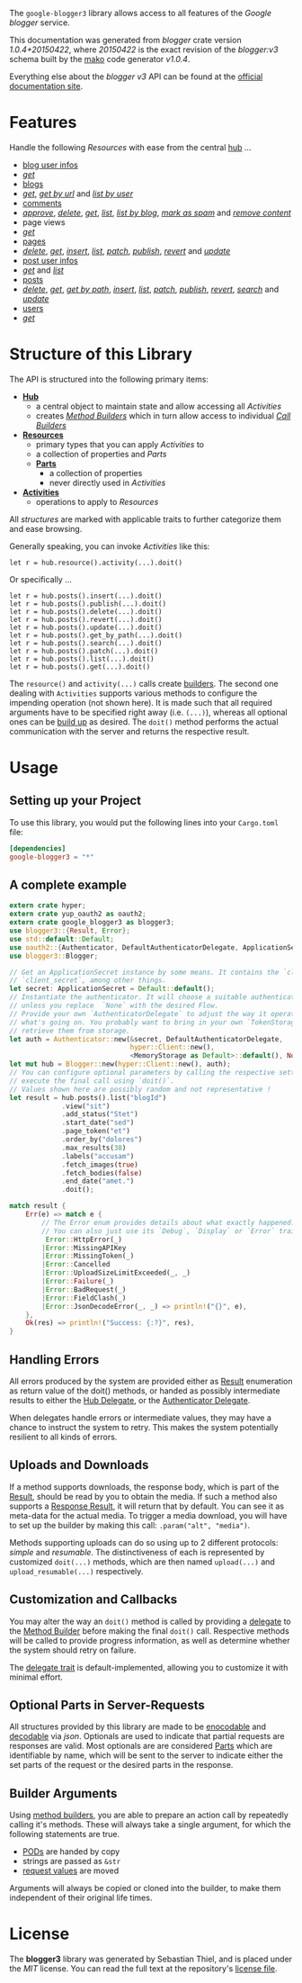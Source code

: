 <!---
DO NOT EDIT !
This file was generated automatically from 'src/mako/api/README.md.mako'
DO NOT EDIT !
-->
The `google-blogger3` library allows access to all features of the *Google blogger* service.

This documentation was generated from *blogger* crate version *1.0.4+20150422*, where *20150422* is the exact revision of the *blogger:v3* schema built by the [mako](http://www.makotemplates.org/) code generator *v1.0.4*.

Everything else about the *blogger* *v3* API can be found at the
[official documentation site](https://developers.google.com/blogger/docs/3.0/getting_started).
# Features

Handle the following *Resources* with ease from the central [hub](https://docs.rs/google-blogger3/1.0.4+20150422/google_blogger3/struct.Blogger.html) ... 

* [blog user infos](https://docs.rs/google-blogger3/1.0.4+20150422/google_blogger3/struct.BlogUserInfo.html)
 * [*get*](https://docs.rs/google-blogger3/1.0.4+20150422/google_blogger3/struct.BlogUserInfoGetCall.html)
* [blogs](https://docs.rs/google-blogger3/1.0.4+20150422/google_blogger3/struct.Blog.html)
 * [*get*](https://docs.rs/google-blogger3/1.0.4+20150422/google_blogger3/struct.BlogGetCall.html), [*get by url*](https://docs.rs/google-blogger3/1.0.4+20150422/google_blogger3/struct.BlogGetByUrlCall.html) and [*list by user*](https://docs.rs/google-blogger3/1.0.4+20150422/google_blogger3/struct.BlogListByUserCall.html)
* [comments](https://docs.rs/google-blogger3/1.0.4+20150422/google_blogger3/struct.Comment.html)
 * [*approve*](https://docs.rs/google-blogger3/1.0.4+20150422/google_blogger3/struct.CommentApproveCall.html), [*delete*](https://docs.rs/google-blogger3/1.0.4+20150422/google_blogger3/struct.CommentDeleteCall.html), [*get*](https://docs.rs/google-blogger3/1.0.4+20150422/google_blogger3/struct.CommentGetCall.html), [*list*](https://docs.rs/google-blogger3/1.0.4+20150422/google_blogger3/struct.CommentListCall.html), [*list by blog*](https://docs.rs/google-blogger3/1.0.4+20150422/google_blogger3/struct.CommentListByBlogCall.html), [*mark as spam*](https://docs.rs/google-blogger3/1.0.4+20150422/google_blogger3/struct.CommentMarkAsSpamCall.html) and [*remove content*](https://docs.rs/google-blogger3/1.0.4+20150422/google_blogger3/struct.CommentRemoveContentCall.html)
* page views
 * [*get*](https://docs.rs/google-blogger3/1.0.4+20150422/google_blogger3/struct.PageViewGetCall.html)
* [pages](https://docs.rs/google-blogger3/1.0.4+20150422/google_blogger3/struct.Page.html)
 * [*delete*](https://docs.rs/google-blogger3/1.0.4+20150422/google_blogger3/struct.PageDeleteCall.html), [*get*](https://docs.rs/google-blogger3/1.0.4+20150422/google_blogger3/struct.PageGetCall.html), [*insert*](https://docs.rs/google-blogger3/1.0.4+20150422/google_blogger3/struct.PageInsertCall.html), [*list*](https://docs.rs/google-blogger3/1.0.4+20150422/google_blogger3/struct.PageListCall.html), [*patch*](https://docs.rs/google-blogger3/1.0.4+20150422/google_blogger3/struct.PagePatchCall.html), [*publish*](https://docs.rs/google-blogger3/1.0.4+20150422/google_blogger3/struct.PagePublishCall.html), [*revert*](https://docs.rs/google-blogger3/1.0.4+20150422/google_blogger3/struct.PageRevertCall.html) and [*update*](https://docs.rs/google-blogger3/1.0.4+20150422/google_blogger3/struct.PageUpdateCall.html)
* [post user infos](https://docs.rs/google-blogger3/1.0.4+20150422/google_blogger3/struct.PostUserInfo.html)
 * [*get*](https://docs.rs/google-blogger3/1.0.4+20150422/google_blogger3/struct.PostUserInfoGetCall.html) and [*list*](https://docs.rs/google-blogger3/1.0.4+20150422/google_blogger3/struct.PostUserInfoListCall.html)
* [posts](https://docs.rs/google-blogger3/1.0.4+20150422/google_blogger3/struct.Post.html)
 * [*delete*](https://docs.rs/google-blogger3/1.0.4+20150422/google_blogger3/struct.PostDeleteCall.html), [*get*](https://docs.rs/google-blogger3/1.0.4+20150422/google_blogger3/struct.PostGetCall.html), [*get by path*](https://docs.rs/google-blogger3/1.0.4+20150422/google_blogger3/struct.PostGetByPathCall.html), [*insert*](https://docs.rs/google-blogger3/1.0.4+20150422/google_blogger3/struct.PostInsertCall.html), [*list*](https://docs.rs/google-blogger3/1.0.4+20150422/google_blogger3/struct.PostListCall.html), [*patch*](https://docs.rs/google-blogger3/1.0.4+20150422/google_blogger3/struct.PostPatchCall.html), [*publish*](https://docs.rs/google-blogger3/1.0.4+20150422/google_blogger3/struct.PostPublishCall.html), [*revert*](https://docs.rs/google-blogger3/1.0.4+20150422/google_blogger3/struct.PostRevertCall.html), [*search*](https://docs.rs/google-blogger3/1.0.4+20150422/google_blogger3/struct.PostSearchCall.html) and [*update*](https://docs.rs/google-blogger3/1.0.4+20150422/google_blogger3/struct.PostUpdateCall.html)
* [users](https://docs.rs/google-blogger3/1.0.4+20150422/google_blogger3/struct.User.html)
 * [*get*](https://docs.rs/google-blogger3/1.0.4+20150422/google_blogger3/struct.UserGetCall.html)




# Structure of this Library

The API is structured into the following primary items:

* **[Hub](https://docs.rs/google-blogger3/1.0.4+20150422/google_blogger3/struct.Blogger.html)**
    * a central object to maintain state and allow accessing all *Activities*
    * creates [*Method Builders*](https://docs.rs/google-blogger3/1.0.4+20150422/google_blogger3/trait.MethodsBuilder.html) which in turn
      allow access to individual [*Call Builders*](https://docs.rs/google-blogger3/1.0.4+20150422/google_blogger3/trait.CallBuilder.html)
* **[Resources](https://docs.rs/google-blogger3/1.0.4+20150422/google_blogger3/trait.Resource.html)**
    * primary types that you can apply *Activities* to
    * a collection of properties and *Parts*
    * **[Parts](https://docs.rs/google-blogger3/1.0.4+20150422/google_blogger3/trait.Part.html)**
        * a collection of properties
        * never directly used in *Activities*
* **[Activities](https://docs.rs/google-blogger3/1.0.4+20150422/google_blogger3/trait.CallBuilder.html)**
    * operations to apply to *Resources*

All *structures* are marked with applicable traits to further categorize them and ease browsing.

Generally speaking, you can invoke *Activities* like this:

```Rust,ignore
let r = hub.resource().activity(...).doit()
```

Or specifically ...

```ignore
let r = hub.posts().insert(...).doit()
let r = hub.posts().publish(...).doit()
let r = hub.posts().delete(...).doit()
let r = hub.posts().revert(...).doit()
let r = hub.posts().update(...).doit()
let r = hub.posts().get_by_path(...).doit()
let r = hub.posts().search(...).doit()
let r = hub.posts().patch(...).doit()
let r = hub.posts().list(...).doit()
let r = hub.posts().get(...).doit()
```

The `resource()` and `activity(...)` calls create [builders][builder-pattern]. The second one dealing with `Activities` 
supports various methods to configure the impending operation (not shown here). It is made such that all required arguments have to be 
specified right away (i.e. `(...)`), whereas all optional ones can be [build up][builder-pattern] as desired.
The `doit()` method performs the actual communication with the server and returns the respective result.

# Usage

## Setting up your Project

To use this library, you would put the following lines into your `Cargo.toml` file:

```toml
[dependencies]
google-blogger3 = "*"
```

## A complete example

```Rust
extern crate hyper;
extern crate yup_oauth2 as oauth2;
extern crate google_blogger3 as blogger3;
use blogger3::{Result, Error};
use std::default::Default;
use oauth2::{Authenticator, DefaultAuthenticatorDelegate, ApplicationSecret, MemoryStorage};
use blogger3::Blogger;

// Get an ApplicationSecret instance by some means. It contains the `client_id` and 
// `client_secret`, among other things.
let secret: ApplicationSecret = Default::default();
// Instantiate the authenticator. It will choose a suitable authentication flow for you, 
// unless you replace  `None` with the desired Flow.
// Provide your own `AuthenticatorDelegate` to adjust the way it operates and get feedback about 
// what's going on. You probably want to bring in your own `TokenStorage` to persist tokens and
// retrieve them from storage.
let auth = Authenticator::new(&secret, DefaultAuthenticatorDelegate,
                              hyper::Client::new(),
                              <MemoryStorage as Default>::default(), None);
let mut hub = Blogger::new(hyper::Client::new(), auth);
// You can configure optional parameters by calling the respective setters at will, and
// execute the final call using `doit()`.
// Values shown here are possibly random and not representative !
let result = hub.posts().list("blogId")
             .view("sit")
             .add_status("Stet")
             .start_date("sed")
             .page_token("et")
             .order_by("dolores")
             .max_results(38)
             .labels("accusam")
             .fetch_images(true)
             .fetch_bodies(false)
             .end_date("amet.")
             .doit();

match result {
    Err(e) => match e {
        // The Error enum provides details about what exactly happened.
        // You can also just use its `Debug`, `Display` or `Error` traits
         Error::HttpError(_)
        |Error::MissingAPIKey
        |Error::MissingToken(_)
        |Error::Cancelled
        |Error::UploadSizeLimitExceeded(_, _)
        |Error::Failure(_)
        |Error::BadRequest(_)
        |Error::FieldClash(_)
        |Error::JsonDecodeError(_, _) => println!("{}", e),
    },
    Ok(res) => println!("Success: {:?}", res),
}

```
## Handling Errors

All errors produced by the system are provided either as [Result](https://docs.rs/google-blogger3/1.0.4+20150422/google_blogger3/enum.Result.html) enumeration as return value of 
the doit() methods, or handed as possibly intermediate results to either the 
[Hub Delegate](https://docs.rs/google-blogger3/1.0.4+20150422/google_blogger3/trait.Delegate.html), or the [Authenticator Delegate](https://docs.rs/yup-oauth2/*/yup_oauth2/trait.AuthenticatorDelegate.html).

When delegates handle errors or intermediate values, they may have a chance to instruct the system to retry. This 
makes the system potentially resilient to all kinds of errors.

## Uploads and Downloads
If a method supports downloads, the response body, which is part of the [Result](https://docs.rs/google-blogger3/1.0.4+20150422/google_blogger3/enum.Result.html), should be
read by you to obtain the media.
If such a method also supports a [Response Result](https://docs.rs/google-blogger3/1.0.4+20150422/google_blogger3/trait.ResponseResult.html), it will return that by default.
You can see it as meta-data for the actual media. To trigger a media download, you will have to set up the builder by making
this call: `.param("alt", "media")`.

Methods supporting uploads can do so using up to 2 different protocols: 
*simple* and *resumable*. The distinctiveness of each is represented by customized 
`doit(...)` methods, which are then named `upload(...)` and `upload_resumable(...)` respectively.

## Customization and Callbacks

You may alter the way an `doit()` method is called by providing a [delegate](https://docs.rs/google-blogger3/1.0.4+20150422/google_blogger3/trait.Delegate.html) to the 
[Method Builder](https://docs.rs/google-blogger3/1.0.4+20150422/google_blogger3/trait.CallBuilder.html) before making the final `doit()` call. 
Respective methods will be called to provide progress information, as well as determine whether the system should 
retry on failure.

The [delegate trait](https://docs.rs/google-blogger3/1.0.4+20150422/google_blogger3/trait.Delegate.html) is default-implemented, allowing you to customize it with minimal effort.

## Optional Parts in Server-Requests

All structures provided by this library are made to be [enocodable](https://docs.rs/google-blogger3/1.0.4+20150422/google_blogger3/trait.RequestValue.html) and 
[decodable](https://docs.rs/google-blogger3/1.0.4+20150422/google_blogger3/trait.ResponseResult.html) via *json*. Optionals are used to indicate that partial requests are responses 
are valid.
Most optionals are are considered [Parts](https://docs.rs/google-blogger3/1.0.4+20150422/google_blogger3/trait.Part.html) which are identifiable by name, which will be sent to 
the server to indicate either the set parts of the request or the desired parts in the response.

## Builder Arguments

Using [method builders](https://docs.rs/google-blogger3/1.0.4+20150422/google_blogger3/trait.CallBuilder.html), you are able to prepare an action call by repeatedly calling it's methods.
These will always take a single argument, for which the following statements are true.

* [PODs][wiki-pod] are handed by copy
* strings are passed as `&str`
* [request values](https://docs.rs/google-blogger3/1.0.4+20150422/google_blogger3/trait.RequestValue.html) are moved

Arguments will always be copied or cloned into the builder, to make them independent of their original life times.

[wiki-pod]: http://en.wikipedia.org/wiki/Plain_old_data_structure
[builder-pattern]: http://en.wikipedia.org/wiki/Builder_pattern
[google-go-api]: https://github.com/google/google-api-go-client

# License
The **blogger3** library was generated by Sebastian Thiel, and is placed 
under the *MIT* license.
You can read the full text at the repository's [license file][repo-license].

[repo-license]: https://github.com/Byron/google-apis-rsblob/master/LICENSE.md
